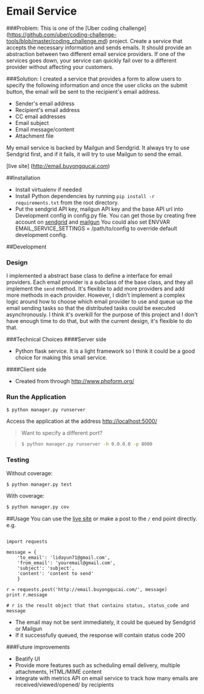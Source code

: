 # Email Service

###Problem:
This is one of the [Uber coding challenge] (https://github.com/uber/coding-challenge-tools/blob/master/coding_challenge.md) project.
Create a service that accepts the necessary information and sends emails. It should provide an abstraction between two different email service providers. If one of the services goes down, your service can quickly fail over to a different provider without affecting your customers.


###Solution:
I created a service that provides a form to allow users to specify the following information and once the user clicks on the submit button, the email will be sent to the recipient's email address.
* Sender's email address
* Recipient's email address
* CC email addresses
* Email subject
* Email message/content
* Attachment file

My email service is backed by Mailgun and Sendgrid. It always try to use Sendgrid first, and if it fails, it will try to use Mailgun to send the email.

[live site] (http://email.buyongqucai.com)

##Installation
* Install virtualenv if needed
* Install Python dependencies by running ```pip install -r requirements.txt``` from the root directory.
* Put the sendgrid API key, mailgun API key and the base API url into Development config in config.py file. 
You can get those by creating free account on [sendgrid](https://sendgrid.com/) and [mailgun](http://www.mailgun.com)
You could also set ENVVAR EMAIL_SERVICE_SETTINGS = /path/to/config to override default development config.

##Development
### Design
I implemented a abstract base class to define a interface for email providers. Each email provider is a subclass of the base class, and they all implement the ``` send ``` method. It's flexible to add more providers and add more methods in each provider.
However, I didn't implement a complex logic around how to choose which email provider to use and queue up the email sending tasks so that the distributed tasks could be executed asynchronously.
I think it's overkill for the purpose of this project and I don't have enough time to do that, but with the current design, it's flexible to do that.

###Technical Choices
####Server side

  * Python flask service. It is a light framework so I think it could be a good choice for making this small service.
  
####Client side
  * Created from through http://www.phpform.org/

### Run the Application

```sh
$ python manager.py runserver
```

Access the application at the address [http://localhost:5000/](http://localhost:5000/)

> Want to specify a different port?

> ```sh
> $ python manager.py runserver -h 0.0.0.0 -p 8080
> ```

### Testing

Without coverage:

```sh
$ python manager.py test
```

With coverage:

```sh
$ python manager.py cov
```

##Usage
You can use the [live site](http://email.buyongqucai.com/)  or make a post to the ```/``` end point directly.
e.g.

```

import requests

message = {
    'to_email': 'lidayun71@gmail.com',
    'from_email': 'youremail@gmail.com',
    'subject': 'subject',
    'content': 'content to send'
    }

r = requests.post('http://email.buyongqucai.com/', message)
print r.message

# r is the result object that that contains status, status_code and message

```

* The email may not be sent immediately, it could be queued by Sendgrid or Mailgun
* If it successfully queued, the response will contain status code 200


###Future improvements
  * Beatify UI
  * Provide more features such as scheduling email delivery, multiple attachments, HTML/MIME content
  * Integrate with metrics API on email service to track how many emails are received/viewed/opened/ by recipients
